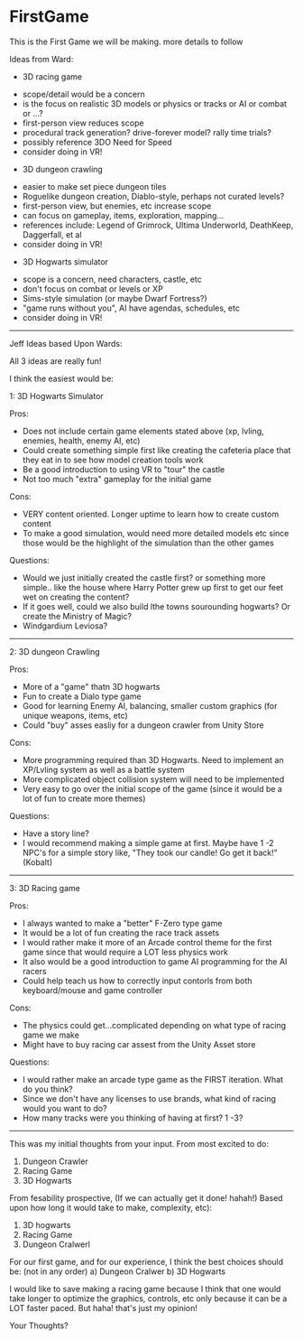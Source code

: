 # FirstGame
This is the First Game we will be making. more details to follow

Ideas from Ward:
* 3D racing game
 - scope/detail would be a concern
 - is the focus on realistic 3D models or physics or tracks or AI or combat or ...?
 - first-person view reduces scope
 - procedural track generation? drive-forever model? rally time trials?
 - possibly reference 3DO Need for Speed
 - consider doing in VR!
* 3D dungeon crawling
 - easier to make set piece dungeon tiles
 - Roguelike dungeon creation, Diablo-style, perhaps not curated levels?
 - first-person view, but enemies, etc increase scope
 - can focus on gameplay, items, exploration, mapping...
 - references include: Legend of Grimrock, Ultima Underworld, DeathKeep, Daggerfall, et al
 - consider doing in VR!
* 3D Hogwarts simulator
 - scope is a concern, need characters, castle, etc
 - don't focus on combat or levels or XP
 - Sims-style simulation (or maybe Dwarf Fortress?)
 - "game runs without you", AI have agendas, schedules, etc
 - consider doing in VR!
***************************************

Jeff Ideas based Upon Wards:

All 3 ideas are really fun!

I think the easiest would be:


1: 3D Hogwarts Simulator

Pros:

 - Does not include certain game elements stated above (xp, lvling, enemies, health, enemy AI, etc)
 - Could create something simple first like creating the cafeteria place that they eat in to see how model creation tools work
 - Be a good introduction to  using VR to "tour" the castle
 - Not too much "extra" gameplay for the initial game
 
Cons:

 - VERY content oriented. Longer uptime to learn how to create custom content
 - To make a good simulation, would need more detailed models etc since those would be the highlight of the simulation than the other games
 
Questions:

- Would we just initially created the castle first? or something more simple.. like the house where Harry Potter grew up first to get our feet wet on creating the content?
- If it goes well, could we also build lthe towns sourounding hogwarts? Or create the Ministry of Magic?
- Windgardium Leviosa?
*********************************************************
2: 3D dungeon Crawling

 Pros:
 
 - More of a "game" thatn 3D hogwarts
 - Fun to create a Dialo type game
 - Good for learning Enemy AI, balancing, smaller custom graphics (for unique weapons, items, etc)
 - Could "buy" asses easliy for a dungeon crawler from Unity Store
 
 Cons:
 
 - More programming required than 3D Hogwarts. Need to implement an XP/Lvling system as well as a battle system
 - More complicated object collision system will need to be implemented
 - Very easy to go over the initial scope of the game (since it would be a lot of fun to create more themes)
 
 Questions:
 
 - Have a story line?
 - I would recommend making a simple game at first. Maybe have 1 -2 NPC's for a simple story like, "They took our candle! Go get it back!" (Kobalt)
*********************************************************
3: 3D Racing game

  Pros:
  
  - I always wanted to make a "better" F-Zero type game
  - It would be a lot of fun creating the race track assets
  - I would rather make it more of an Arcade control theme for the first game since that would require a LOT less physics work
  - It also would be a good introduction to game AI programming for the AI racers
  - Could help teach us how to correctly input contorls from both keyboard/mouse and game controller
  
  Cons:
  
  - The physics could get...complicated depending on what type of racing game we make
  - Might have to buy racing car assest from the Unity Asset store
  
  Questions:
  
  - I would rather make an arcade type game as the FIRST iteration. What do you think?
  - Since we don't have any licenses to use brands, what kind of racing would you want to do?
  - How many tracks were you thinking of having at first? 1 -3?
  
  **********************************
  This was my initial thoughts from your input.
  From most excited to do:
  1) Dungeon Crawler
  2) Racing Game
  3) 3D Hogwarts
  
  From fesability prospective, (If we can actually get it done! hahah!)
  Based upon how long it would take to make, complexity, etc):
  1) 3D hogwarts
  2) Racing Game
  3) Dungeon Cralwerl
  
  
  For our first game, and for our experience, I think the best choices should be:
  (not in any order)
  a) Dungeon Cralwer
  b) 3D Hogwarts
  
  I would like to save making a racing game because I think that one would take longer to optimize the graphics, controls, etc only because it can be a LOT faster paced. But haha! that's just my opinion!
 
 
 Your Thoughts?
